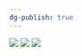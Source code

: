 ```yaml
---
dg-publish: true
---
```

![](https://i.imgur.com/19HhDoH.png)
![](https://i.imgur.com/KOO3M1W.png)
![](https://i.imgur.com/pgTlu6C.png)
